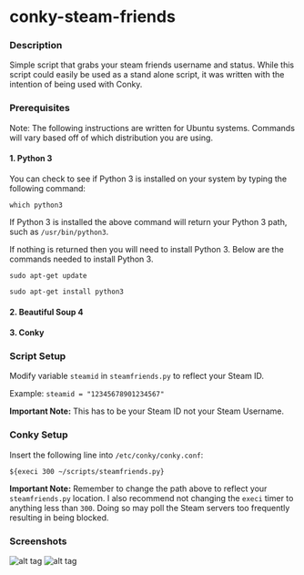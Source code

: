 # conky-steam-friends

### Description
Simple script that grabs your steam friends username and status.  While this script could easily be used as a stand alone script, it was written with the intention of being used with Conky.


### Prerequisites
Note: The following instructions are written for Ubuntu systems.  Commands will vary based off of which distribution you are using.

#### 1. Python 3
You can check to see if Python 3 is installed on your system by typing the following command:

`which python3`

If Python 3 is installed the above command will return your Python 3 path, such as `/usr/bin/python3`.

If nothing is returned then you will need to install Python 3.  Below are the commands needed to install Python 3.

`sudo apt-get update`

`sudo apt-get install python3`

#### 2. Beautiful Soup 4


#### 3. Conky

### Script Setup
Modify variable `steamid` in `steamfriends.py` to reflect your Steam ID.  

Example: `steamid = "12345678901234567"`
    
<b>Important Note:</b> This has to be your Steam ID not your Steam Username.

### Conky Setup
Insert the following line into `/etc/conky/conky.conf`:

    ${execi 300 ~/scripts/steamfriends.py}
    
<b>Important Note:</b> Remember to change the path above to reflect your `steamfriends.py` location.  I also recommend not changing the `execi` timer to anything less than `300`. Doing so may poll the Steam servers too frequently resulting in being blocked.

### Screenshots
![alt tag](http://i.imgur.com/jujbg8x.png)
![alt tag](http://i.imgur.com/7sjASzK.png)
